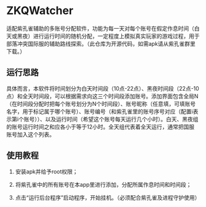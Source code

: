 # ZKQWatcher

适配紫孔雀辅助的多账号分配软件，功能为每一天对每个账号在假定作息时间（白天或黑夜）进行运行时间的随机分配，一定程度上模拟真实玩家的游戏过程，用于部落冲突国际服的辅助路线探索。（此仓库为开源代码，如需apk请从紫孔雀群里下载。）

## 运行思路

具体而言，本软件将时间划分为白天时间段（10点-22点）、黑夜时间段（22点-10点）和全天时间段，可以根据需求向这三个时间段添加账号。添加界面包含全局N（在时间段分配时把每个账号划分为N个时间段）、账号昵称（任意填，可填账号名字，用于标记属于哪个账号）、账号编号（和紫孔雀里的账号序号对应（配置i表示第i个账号））、以及运行时间（希望这个账号每天运行几个小时）。白天、黑夜组的账号运行时间之和应各小于等于12小时。全天组代表着全天运行，通常把国服账号加入这个列表。

## 使用教程

1. 安装apk并给予root权限；

2. 将紫孔雀中的所有账号在本app里进行添加，分配所属作息时间和时间段；
3. 点击“运行后台程序”启动程序，开始挂机。（必须配合紫孔雀及进程守护使用）

